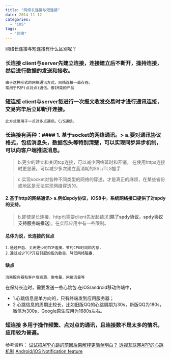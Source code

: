 ```yaml
---
title: "网络长连接与短连接"
date: 2014-11-12
categories:
  - "iOS"
tags:
  - "网络"
---
```

<!--more-->
 网络长连接与短连接有什么区别呢？
 <!--more-->
 
### 长连接    client与server先建立连接，连接建立后不断开，操持连接，然后进行数据的发送和接收。
    由于这种形式的网络通讯方式，网络连接一直存在。
    常用于P2P(点对点)通信。像IM类的产品
     
### 短连接    client与server每进行一次报文收发交易时才进行通讯连接，交易完毕后立即断开连接。
    此方式常用于一点对多点通讯。C/S通信。 


### 长连接有两种：#### 1. 基于socket的网络通讯。> a.要对通讯协议格式，包括消息头，数据包头等特别清楚，可以实现同步异步机制，可以向客户端推送消息。

> b.更少的建立和关闭tcp连接，可以减少网络延时和开销。 在使用https连接时更显著。可以减少多次建立高消耗的SSL/TLS握手

> c.实现socket对各种不同类型的网络的穿透，才是真正的麻烦，在某些省份或地区是无法实现网络穿透的。

#### 2.基于http的网络通讯> a.例如spdy协议，iOS8中，系统网络接口提供了对spdy的支持。

> b.即使是长连接，http也需要client先发起请求(**除了spdy协议，spdy协议支持服务端推送**)。在实际应用中有一些限制。

#### 总体为说，长连接的优点
    1.通过开启、关闭更少的TCP连接，节约CPU时间和内存. 
    2.通过减少TCP开启引起的包的数目，降低网络阻塞.
#### 缺点    
    消耗服务器和客户端资源，像电量，网络流量等    

在保持长连时，需要发送一些心跳包.在iOS/android移动终端中，

* 1.心跳信息是单方向的，只有终端发到应用服务器；
* 2.心跳信息的周期比较长，比如旧版QQ的心跳周期为30s，新版QQ为180s，微信为300s，Google原生应用为1680s左右。

### 短连接    多用于操作频繁、点对点的通讯，且连接数不是太多的情况，应用较为普遍。

参考资料：
[试试把APP心跳的前因后果解释更简单明白？](http://labs.chinamobile.com/mblog/31189_199441)
[透视互联网APP的心跳机制](http://labs.chinamobile.com/mblog/104209_199343)
[Android/iOS Notification feature](http://blog.csdn.net/totogogo/article/details/7329542)

